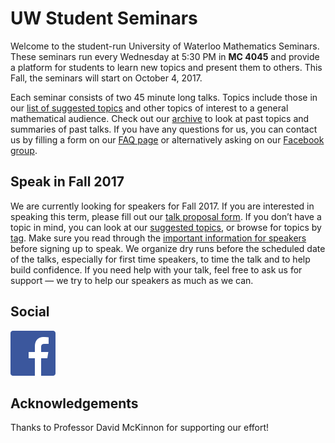 # UW Student Seminars

Welcome to the student-run University of Waterloo Mathematics Seminars. These seminars run
every Wednesday at 5:30 PM in **MC 4045** and provide a platform for students to learn new
topics and present them to others. This Fall, the seminars will start on October 4, 2017.

Each seminar consists of two 45 minute long talks. Topics include those in our [list of
suggested topics](/potential-topics/) and other topics of interest to a general mathematical
audience. Check out our [archive](/archive/) to look at past topics and summaries of past
talks. If you have any questions for us, you can contact us by filling a form on our [FAQ
page](/faq/) or alternatively asking on our [Facebook
group](https://www.facebook.com/groups/334849026859566/).

## Speak in Fall 2017

We are currently looking for speakers for Fall 2017. If you are interested in speaking this
term, please fill out our [talk proposal form](/submit-talk/). If you don’t have a topic in
mind, you can look at our [suggested topics](/potential-topics/), or browse for topics by
[tag](/tag/). Make sure you read through the [important information for
speakers](/important-information/) before signing up to speak. We organize dry runs before
the scheduled date of the talks, especially for first time speakers, to time the talk and to
help build confidence. If you need help with your talk, feel free to ask us for support — we
try to help our speakers as much as we can.

## Social

[![Facebook group](/images/FB-f-Logo__blue_72.png)](
https://www.facebook.com/groups/334849026859566/)

## Acknowledgements

Thanks to Professor David McKinnon for supporting our effort!
